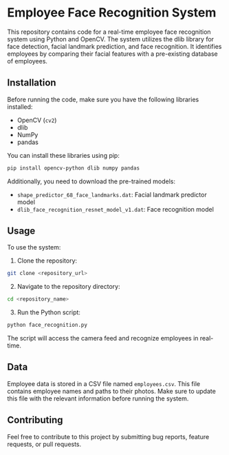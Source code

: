# Employee Face Recognition System

This repository contains code for a real-time employee face recognition system using Python and OpenCV. The system utilizes the dlib library for face detection, facial landmark prediction, and face recognition. It identifies employees by comparing their facial features with a pre-existing database of employees.

## Installation

Before running the code, make sure you have the following libraries installed:

- OpenCV (`cv2`)
- dlib
- NumPy
- pandas

You can install these libraries using pip:

```bash
pip install opencv-python dlib numpy pandas
```

Additionally, you need to download the pre-trained models:

- `shape_predictor_68_face_landmarks.dat`: Facial landmark predictor model
- `dlib_face_recognition_resnet_model_v1.dat`: Face recognition model

## Usage

To use the system:

1. Clone the repository:

```bash
git clone <repository_url>
```

2. Navigate to the repository directory:

```bash
cd <repository_name>
```

3. Run the Python script:

```bash
python face_recognition.py
```

The script will access the camera feed and recognize employees in real-time.

## Data

Employee data is stored in a CSV file named `employees.csv`. This file contains employee names and paths to their photos. Make sure to update this file with the relevant information before running the system.

## Contributing

Feel free to contribute to this project by submitting bug reports, feature requests, or pull requests.

